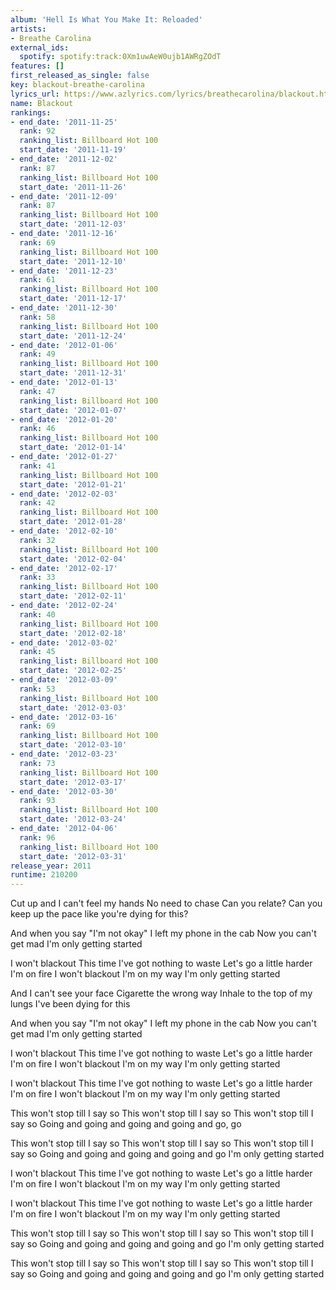 ```yaml
---
album: 'Hell Is What You Make It: Reloaded'
artists:
- Breathe Carolina
external_ids:
  spotify: spotify:track:0Xm1uwAeW0ujb1AWRgZOdT
features: []
first_released_as_single: false
key: blackout-breathe-carolina
lyrics_url: https://www.azlyrics.com/lyrics/breathecarolina/blackout.html
name: Blackout
rankings:
- end_date: '2011-11-25'
  rank: 92
  ranking_list: Billboard Hot 100
  start_date: '2011-11-19'
- end_date: '2011-12-02'
  rank: 87
  ranking_list: Billboard Hot 100
  start_date: '2011-11-26'
- end_date: '2011-12-09'
  rank: 87
  ranking_list: Billboard Hot 100
  start_date: '2011-12-03'
- end_date: '2011-12-16'
  rank: 69
  ranking_list: Billboard Hot 100
  start_date: '2011-12-10'
- end_date: '2011-12-23'
  rank: 61
  ranking_list: Billboard Hot 100
  start_date: '2011-12-17'
- end_date: '2011-12-30'
  rank: 58
  ranking_list: Billboard Hot 100
  start_date: '2011-12-24'
- end_date: '2012-01-06'
  rank: 49
  ranking_list: Billboard Hot 100
  start_date: '2011-12-31'
- end_date: '2012-01-13'
  rank: 47
  ranking_list: Billboard Hot 100
  start_date: '2012-01-07'
- end_date: '2012-01-20'
  rank: 46
  ranking_list: Billboard Hot 100
  start_date: '2012-01-14'
- end_date: '2012-01-27'
  rank: 41
  ranking_list: Billboard Hot 100
  start_date: '2012-01-21'
- end_date: '2012-02-03'
  rank: 42
  ranking_list: Billboard Hot 100
  start_date: '2012-01-28'
- end_date: '2012-02-10'
  rank: 32
  ranking_list: Billboard Hot 100
  start_date: '2012-02-04'
- end_date: '2012-02-17'
  rank: 33
  ranking_list: Billboard Hot 100
  start_date: '2012-02-11'
- end_date: '2012-02-24'
  rank: 40
  ranking_list: Billboard Hot 100
  start_date: '2012-02-18'
- end_date: '2012-03-02'
  rank: 45
  ranking_list: Billboard Hot 100
  start_date: '2012-02-25'
- end_date: '2012-03-09'
  rank: 53
  ranking_list: Billboard Hot 100
  start_date: '2012-03-03'
- end_date: '2012-03-16'
  rank: 69
  ranking_list: Billboard Hot 100
  start_date: '2012-03-10'
- end_date: '2012-03-23'
  rank: 73
  ranking_list: Billboard Hot 100
  start_date: '2012-03-17'
- end_date: '2012-03-30'
  rank: 93
  ranking_list: Billboard Hot 100
  start_date: '2012-03-24'
- end_date: '2012-04-06'
  rank: 96
  ranking_list: Billboard Hot 100
  start_date: '2012-03-31'
release_year: 2011
runtime: 210200
---
```

Cut up and I can't feel my hands
No need to chase
Can you relate?
Can you keep up the pace like you're dying for this?

And when you say "I'm not okay"
I left my phone in the cab
Now you can't get mad
I'm only getting started

I won't blackout
This time I've got nothing to waste
Let's go a little harder
I'm on fire
I won't blackout
I'm on my way
I'm only getting started

And I can't see your face
Cigarette the wrong way
Inhale to the top of my lungs
I've been dying for this

And when you say "I'm not okay"
I left my phone in the cab
Now you can't get mad
I'm only getting started

I won't blackout
This time I've got nothing to waste
Let's go a little harder
I'm on fire
I won't blackout
I'm on my way
I'm only getting started

I won't blackout
This time I've got nothing to waste
Let's go a little harder
I'm on fire
I won't blackout
I'm on my way
I'm only getting started

This won't stop till I say so
This won't stop till I say so
This won't stop till I say so
Going and going and going and going and go, go

This won't stop till I say so
This won't stop till I say so
This won't stop till I say so
Going and going and going and going and go
I'm only getting started

I won't blackout
This time I've got nothing to waste
Let's go a little harder
I'm on fire
I won't blackout
I'm on my way
I'm only getting started

I won't blackout
This time I've got nothing to waste
Let's go a little harder
I'm on fire
I won't blackout
I'm on my way
I'm only getting started

This won't stop till I say so
This won't stop till I say so
This won't stop till I say so
Going and going and going and going and go
I'm only getting started

This won't stop till I say so
This won't stop till I say so
This won't stop till I say so
Going and going and going and going and go
I'm only getting started

